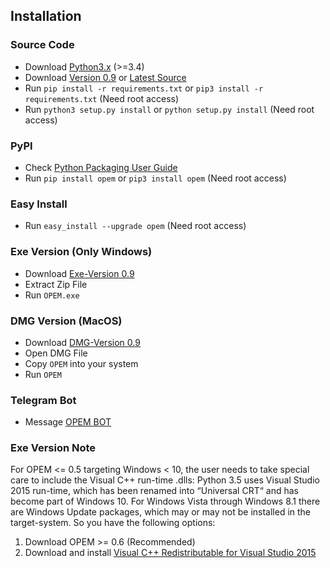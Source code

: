 ## Installation		

### Source Code
- Download [Python3.x](https://www.python.org/downloads/) (>=3.4)
- Download [Version 0.9](https://github.com/ecsim/opem/archive/v0.9.zip) or [Latest Source ](https://github.com/ecsim/opem/archive/master.zip)
- Run `pip install -r requirements.txt` or `pip3 install -r requirements.txt` (Need root access)
- Run `python3 setup.py install` or `python setup.py install` (Need root access)				

### PyPI


- Check [Python Packaging User Guide](https://packaging.python.org/installing/)     
- Run `pip install opem` or `pip3 install opem` (Need root access)

### Easy Install

- Run `easy_install --upgrade opem` (Need root access)


### Exe Version (Only Windows)
- Download [Exe-Version 0.9](https://www.dropbox.com/s/bwvlyyx32hudc9g/OPEM%28v0.8%29.zip?dl=0)
- Extract Zip File
- Run `OPEM.exe`


### DMG Version (MacOS)
- Download [DMG-Version 0.9](https://www.dropbox.com/s/djmfkv5qlv2dysf/OPEM%28v0.8%29.dmg?dl=0)
- Open DMG File
- Copy `OPEM` into your system
- Run `OPEM`


### Telegram Bot
- Message [OPEM BOT](https://t.me/opembot)



### Exe Version Note
For OPEM <= 0.5 targeting Windows < 10, the user needs to take special care to include the Visual C++ run-time .dlls: Python 3.5 uses Visual Studio 2015 run-time, which has been renamed into “Universal CRT“ and has become part of Windows 10. For Windows Vista through Windows 8.1 there are Windows Update packages, which may or may not be installed in the target-system. So you have the following options:

1. Download OPEM >= 0.6 (Recommended)
2. Download and install [Visual C++ Redistributable for Visual Studio 2015](https://www.microsoft.com/en-us/download/details.aspx?id=48145)